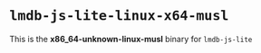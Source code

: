 # `lmdb-js-lite-linux-x64-musl`

This is the **x86_64-unknown-linux-musl** binary for `lmdb-js-lite`
